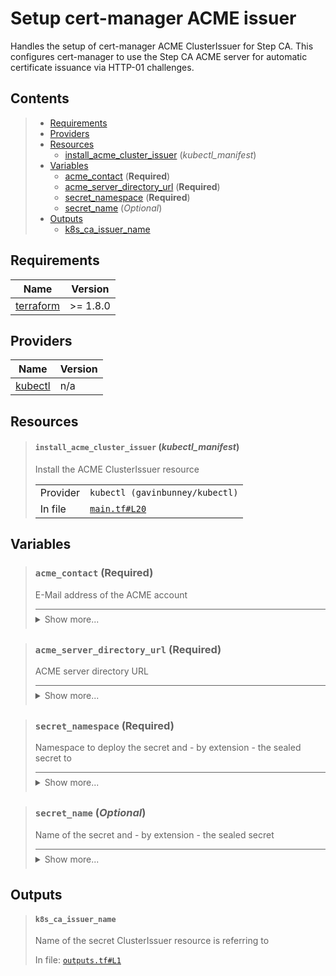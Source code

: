 # Setup cert-manager ACME issuer

Handles the setup of cert-manager ACME ClusterIssuer for Step CA.
This configures cert-manager to use the Step CA ACME server
for automatic certificate issuance via HTTP-01 challenges.
## Contents

<blockquote>

- [Requirements](#requirements)
- [Providers](#providers)
- [Resources](#resources)
  - [install_acme_cluster_issuer](#install_acme_cluster_issuer-kubectl_manifest) (*kubectl_manifest*)
- [Variables](#variables)
  - [acme_contact](#acme_contact-required) (**Required**)
  - [acme_server_directory_url](#acme_server_directory_url-required) (**Required**)
  - [secret_namespace](#secret_namespace-required) (**Required**)
  - [secret_name](#secret_name-optional) (*Optional*)
- [Outputs](#outputs)
  - [k8s_ca_issuer_name](#k8s_ca_issuer_name)</blockquote>

## Requirements

| Name | Version |
|------|---------|
| <a name="requirement_terraform"></a> [terraform](#requirement\_terraform) | >= 1.8.0 |
## Providers

| Name | Version |
|------|---------|
| <a name="provider_kubectl"></a> [kubectl](#provider\_kubectl) | n/a |


## Resources
<blockquote>

#### `install_acme_cluster_issuer` (_kubectl_manifest_)
Install the ACME ClusterIssuer resource
  <table>
    <tr>
      <td>Provider</td>
      <td><code>kubectl (gavinbunney/kubectl)</code></td>
    </tr>
    <tr>
      <td>In file</td>
      <td><a href="./main.tf#L20"><code>main.tf#L20</code></a></td>
    </tr>
  </table>
</blockquote>

## Variables
<blockquote>

### `acme_contact` (**Required**)
E-Mail address of the ACME account

<details style="border-top-color: inherit; border-top-width: 0.1em; border-top-style: solid; padding-top: 0.5em; padding-bottom: 0.5em;">
  <summary>Show more...</summary>

  **Type**:
  ```hcl
  string
  ```
  In file: <a href="./variables.tf#L7"><code>variables.tf#L7</code></a>

</details>
</blockquote>
<blockquote>

### `acme_server_directory_url` (**Required**)
ACME server directory URL

<details style="border-top-color: inherit; border-top-width: 0.1em; border-top-style: solid; padding-top: 0.5em; padding-bottom: 0.5em;">
  <summary>Show more...</summary>

  **Type**:
  ```hcl
  string
  ```
  In file: <a href="./variables.tf#L1"><code>variables.tf#L1</code></a>

</details>
</blockquote>
<blockquote>

### `secret_namespace` (**Required**)
Namespace to deploy the secret and - by extension - the sealed secret to

<details style="border-top-color: inherit; border-top-width: 0.1em; border-top-style: solid; padding-top: 0.5em; padding-bottom: 0.5em;">
  <summary>Show more...</summary>

  **Type**:
  ```hcl
  string
  ```
  In file: <a href="./variables.tf#L13"><code>variables.tf#L13</code></a>

</details>
</blockquote>
<blockquote>

### `secret_name` (*Optional*)
Name of the secret and - by extension - the sealed secret

<details style="border-top-color: inherit; border-top-width: 0.1em; border-top-style: solid; padding-top: 0.5em; padding-bottom: 0.5em;">
  <summary>Show more...</summary>

  **Type**:
  ```hcl
  string
  ```
  **Default**:
  ```json
  "k8s-acme-secret"
  ```
  In file: <a href="./variables.tf#L19"><code>variables.tf#L19</code></a>

</details>
</blockquote>


## Outputs
<blockquote>

#### `k8s_ca_issuer_name`
Name of the secret ClusterIssuer resource is referring to

In file: <a href="./outputs.tf#L1"><code>outputs.tf#L1</code></a>
</blockquote>